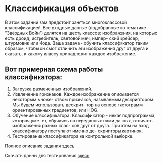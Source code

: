 # Классификация объектов
В этом задании вам предстоит заняться многоклассовой классификацией. Все
входные данные (подобранные по тематике "Звёздных Войн") делятся на шесть
классов: изображения, на которых есть дроид, истребитель, световой меч, импер-
ский крейсер, штурмовик или Йода. Ваша задача - обучить классификатор таким
образом, чтобы он смог отличить эти изображения друг от друга и сказать, к какому
классу принадлежит каждое изображение.

## Вот примерная схема работы классификатора:
1. Загрузка размеченных изображений.
2. Извлечение признаков. Каждое изображение описывается некоторым множе-
ством признаков, называемым дескриптором. Мы будем использовать дескрип-
тор на основе гистограмм ориентированных градиентов, или HOG.
3. Обучение классификатора. Классификатор - некая подпрограмма, которая уме-
ет, обучаясь на переданных нами данных, отличать изображения разных клас-
сов друг от друга. При этом на вход классификатору поступают именно де-
скрипторы картинок.
4. Тестирование классификатора на контрольной выборке.

Полное описание задания [здесь](https://github.com/mascai/graph/blob/master/task_2/solution/readme.pdf)

Скачать данны для тестирования [здесь](https://github.com/mascai/graph/blob/master/task_2/solution/data.zip)
